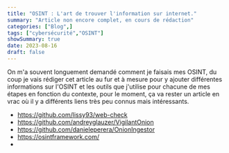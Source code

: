```yaml
---
title: "OSINT : L'art de trouver l'information sur internet."
summary: "Article non encore complet, en cours de rédaction"
categories: ["Blog",]
tags: ["cybersécurité","OSINT"]
showSummary: true
date: 2023-08-16
draft: false
---
```



On m'a souvent longuement demandé comment je faisais mes OSINT, du coup je vais rédiger cet article au fur et à mesure pour y ajouter différentes informations sur l'OSINT et les outils que j'utilise pour chacune de mes étapes en fonction du contexte, pour le moment, ça va rester un article en vrac où il y a différents liens très peu connus mais intéressants.


- https://github.com/lissy93/web-check
- https://github.com/andreyglauzer/VigilantOnion
- https://github.com/danieleperera/OnionIngestor
- https://osintframework.com/
- 